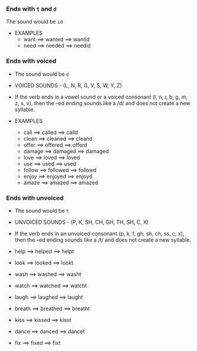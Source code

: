 ### Ends with `t` and `d`

The sound would be `id`

- EXAMPLES
  - want ==> wanted ==> wantid
  - need ==> needed ==> needid

### Ends with voiced

- The sound would be `d`
- VOICED SOUNDS - (L, N, R, G, V, S, W, Y, Z)
- If the verb ends in a vowel sound or a voiced consonant (l, n, r, b, g, m, z, s, v), then the –ed ending
  sounds like a /d/ and does not create a new syllable.

- EXAMPLES
  - call ==> called ==> calld
  - clean ==> cleaned ==> cleand
  - offer ==> offered ==> offerd
  - damage ==> damaged ==> damaged
  - love ==> loved ==> loved
  - use ==> used ==> used
  - follow ==> followed ==> followd
  - enjoy ==> enjoyed ==> enjoyd
  - amaze ==> amazed ==> amazed

### Ends with unvoiced

- The sound would be `t`
- UNVOICED SOUNDS - (P, K, SH, CH, GH, TH, SH, C, X)
- If the verb ends in an unvoiced consonant (p, k, f, gh, sh, ch, ss, c, x), then the –ed ending
  sounds like a /t/ and does not create a new syllable.

- help ==> helped ==> helpt
- look ==> looked ==> lookt
- wash ==> washed ==> washt
- watch ==> watched ==> watcht
- laugh ==> laughed ==> laught
- breath ==> breathed ==> breatht
- kiss ==> kissed ==> kisst
- dance ==> danced ==> dancet
- fix ==> fixed ==> fixt

